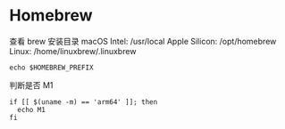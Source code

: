 # Homebrew

查看 brew 安装目录
macOS Intel: /usr/local
Apple Silicon: /opt/homebrew 
Linux: /home/linuxbrew/.linuxbrew
```shell
echo $HOMEBREW_PREFIX
```

判断是否 M1
```shell
if [[ $(uname -m) == 'arm64' ]]; then
  echo M1
fi
```